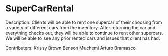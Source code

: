 # SuperCarRental

Description:
Clients will be able to rent one supercar of their choosing from a variety of different cars from the inventory. After returning the car and everything checks out, they will be able to continue to rent other supercars. We will be able to see any prior rented cars and issues that client has had.

Contributers:
Krissy Brown
Benson Muchemi
Arturo Bramasco
